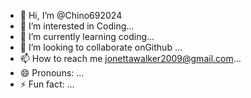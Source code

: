 - 👋 Hi, I’m @Chino692024
- 👀 I’m interested in Coding...
- 🌱 I’m currently learning coding...
- 💞️ I’m looking to collaborate onGithub ...
- 📫 How to reach me jonettawalker2009@gmail.com...
- 😄 Pronouns: ...
- ⚡ Fun fact: ...

<!---
Chino692024/Chino692024 is a ✨ special ✨ repository because its `README.md` (this file) appears on your GitHub profile.
You can click the Preview link to take a look at your changes.
--->
